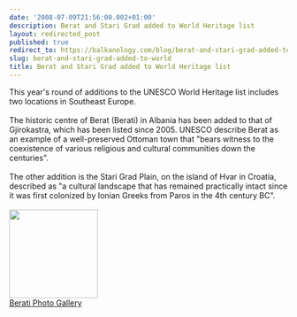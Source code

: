 ```yaml
---
date: '2008-07-09T21:56:00.002+01:00'
description: Berat and Stari Grad added to World Heritage list
layout: redirected_post
published: true
redirect_to: https://balkanology.com/blog/berat-and-stari-grad-added-to-world/
slug: berat-and-stari-grad-added-to-world
title: Berat and Stari Grad added to World Heritage list
---
```


This year's round of additions to the UNESCO World Heritage list includes two locations in Southeast Europe.<br /><br />The historic centre of Berat (Berati) in Albania has been added to that of Gjirokastra, which has been listed since 2005. UNESCO describe Berat as an example of a well-preserved Ottoman town that "bears witness to the coexistence of various religious and cultural communities down the centuries".<br /><br />The other addition is the Stari Grad Plain, on the island of Hvar in Croatia, described as "a cultural landscape that has remained practically intact since it was first colonized by Ionian Greeks from Paros in the 4th century BC".<br /><br /><a href="http://www.pbase.com/alangrant/albania1"><img alt="" border="0" src="http://www.pbase.com/alangrant/image/68495436/small.jpg" style="cursor: pointer; width: 160px;" /></a><br /><a href="http://www.pbase.com/alangrant/albania1">Berati Photo Gallery</a>